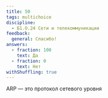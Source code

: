 ```yaml
---
title: 50
tags: multichoice
discipline:
  - Б1.О.24 Сети и телекоммуникации
feedback:
  general: Спасибо!
answers:
  - fraction: 100
    text: Да
  - fraction: 0
    text: Нет
withShuffling: true
---
```


ARP — это протокол сетевого уровня
